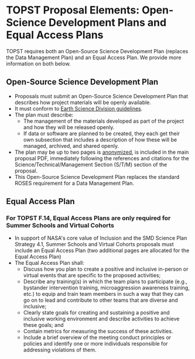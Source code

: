 # TOPST Proposal Elements: Open-Science Development Plans and Equal Access Plans
TOPST requires both an Open-Source Science Development Plan (replaces the Data Management Plan) and an Equal Access Plan. We provide more information on both below. 

## Open-Source Science Development Plan
* Proposals must submit an Open-Source Science Development Plan that describes how project materials will be openly available. 
* It must conform to [Earth Science Division guidelines](https://www.earthdata.nasa.gov/engage/open-data-services-and-software/). 
* The plan must describe:
     * The management of the materials developed as part of the project and how they will be released openly. 
     * If data or software are planned to be created, they each get their own subsection that includes a description of how these will be managed, archived, and shared openly. 
* The plan may be up to two pages is [anonymized](https://nspires.nasaprs.com/external/viewrepositorydocument/cmdocumentid=896942/solicitationId=%7BAB776446-03A8-4C24-845D-2E5A2ADA2D5A%7D/viewSolicitationDocument=1/DAPRguidelines22SMD.pdf), is included in the main proposal PDF, immediately following the references and citations for the Science/Technical/Management Section (S/T/M) section of the proposal. 
* This Open-Source Science Development Plan replaces the standard ROSES requirement for a Data Management Plan.

## Equal Access Plan
### For TOPST F.14, Equal Access Plans are only required for Summer Schools and Virtual Cohorts

* In support of NASA's core value of Inclusion and the SMD Science Plan Strategy 4.1, Summer Schools and Virtual Cohorts proposals must include an Equal Access Plan (two additional pages are allocated for the Equal Access Plan)
* The Equal Access Plan shall:
     * Discuss how you plan to create a positive and inclusive in-person or virtual events that are specific to the proposed activities;
     * Describe any training(s) in which the team plans to participate (e.g., bystander intervention training, microaggression awareness training, etc.) to equip and train team members in such a way that they can go on to lead and contribute to other teams that are diverse and inclusive;
     * Clearly state goals for creating and sustaining a positive and inclusive working environment and describe activities to achieve these goals; and
     * Contain metrics for measuring the success of these activities. 
     * Include a brief overview of the meeting conduct principles or policies and identify one or more individuals responsible for addressing violations of them.

